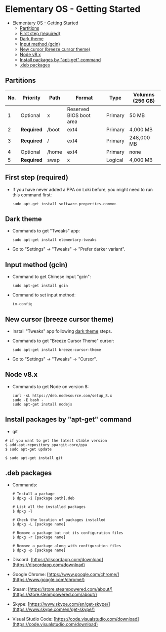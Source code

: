 # Elementary OS - Getting Started

<!-- TOC -->

- [Elementary OS - Getting Started](#elementary-os---getting-started)
  - [Partitions](#partitions)
  - [First step (required)](#first-step-required)
  - [Dark theme](#dark-theme)
  - [Input method (gcin)](#input-method-gcin)
  - [New cursor (breeze cursor theme)](#new-cursor-breeze-cursor-theme)
  - [Node v8.x](#node-v8x)
  - [Install packages by "apt-get" command](#install-packages-by-apt-get-command)
  - [.deb packages](#deb-packages)

<!-- /TOC -->

## Partitions

| No. | Priority     | Path  | Format                  | Type    | Volumns (256 GB) |
|-----|--------------|-------|-------------------------|---------|------------------|
| 1   | Optional     | x     | Reserved BIOS boot area | Primary | 50 MB            |
| 2   | **Required** | /boot | ext4                    | Primary | 4,000 MB         |
| 3   | **Required** | /     | ext4                    | Primary | 248,000 MB       |
| 4   | Optional     | /home | ext4                    | Primary | none             |
| 5   | **Required** | swap  | x                       | Logical | 4,000 MB         |

## First step (required)

- If you have never added a PPA on Loki before, you might need to run this command first:

  ```shell
  sudo apt-get install software-properties-common
  ```

## Dark theme

- Commands to get "Tweaks" app:

  ```shell
  sudo apt-get install elementary-tweaks
  ```

- Go to "Settings" -> "Tweaks" -> "Prefer darker variant".

## Input method (gcin)

- Command to get Chinese input "gcin":

  ```shell
  sudo apt-get install gcin
  ```

- Command to set input method:

  ```shell
  im-config
  ```

## New cursor (breeze cursor theme)

- Install "Tweaks" app following [dark theme](#dark-theme) steps.

- Commands to get "Breeze Cursor Theme" cursor:

  ```shell
  sudo apt-get install breeze-cursor-theme
  ```

- Go to "Settings" -> "Tweaks" -> "Cursor".

## Node v8.x

- Commands to get Node on version 8:

  ```shell
  curl -sL https://deb.nodesource.com/setup_8.x
  sudo -E bash -
  sudo apt-get install nodejs
  ```

## Install packages by "apt-get" command

- git

```shell
# if you want to get the latest stable version
$ add-apt-repository ppa:git-core/ppa
$ sudo apt-get update

$ sudo apt-get install git
```

## .deb packages

- Commands:

  ```shell
  # Install a package
  $ dpkg -i [package path].deb

  # List all the installed packages
  $ dpkg -l

  # Check the location of packages installed
  $ dpkg -L [package name]

  # Remove a package but not its configuration files
  $ dpkg -r [package name]

  # Remove a package along with configuration files
  $ dpkg -p [package name]
  ```

- Discord: [https://discordapp.com/download](https://discordapp.com/download)

- Google Chrome: [https://www.google.com/chrome/](https://www.google.com/chrome/)

- Steam: [https://store.steampowered.com/about/](https://store.steampowered.com/about/)

- Skype: [https://www.skype.com/en/get-skype/](https://www.skype.com/en/get-skype/)

- Visual Studio Code: [https://code.visualstudio.com/download](https://code.visualstudio.com/download)